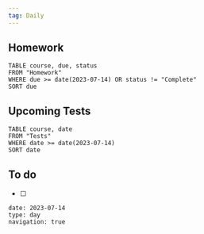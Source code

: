 ```yaml
---
tag: Daily
---
```

## Homework
```dataview
TABLE course, due, status
FROM "Homework" 
WHERE due >= date(2023-07-14) OR status != "Complete"
SORT due
```
## Upcoming Tests
```dataview
TABLE course, date
FROM "Tests" 
WHERE date >= date(2023-07-14)
SORT date
```
## To do
- [ ] 

```gEvent
date: 2023-07-14
type: day
navigation: true
```